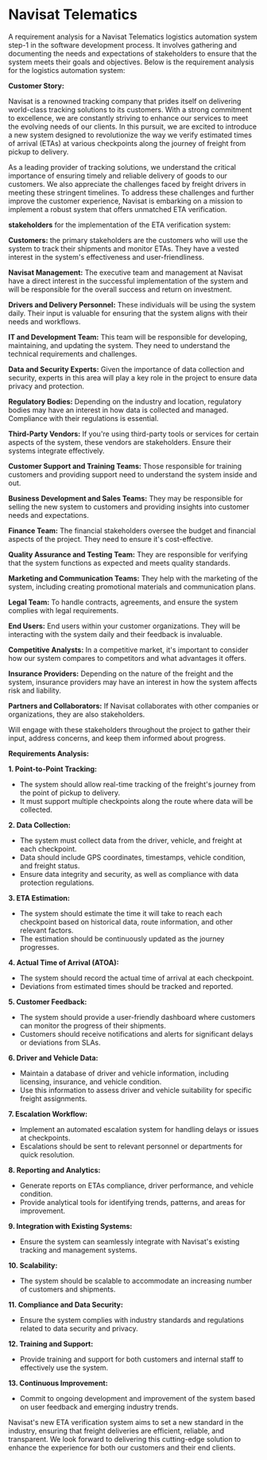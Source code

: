 # Navisat Telematics
A requirement analysis for a Navisat Telematics logistics automation system step-1 in the software development process. It involves gathering and documenting the needs and expectations of stakeholders to ensure that the system meets their goals and objectives. Below is the requirement analysis for the logistics automation system:

**Customer Story:**

Navisat is a renowned tracking company that prides itself on delivering world-class tracking solutions to its customers. With a strong commitment to excellence, we are constantly striving to enhance our services to meet the evolving needs of our clients. In this pursuit, we are excited to introduce a new system designed to revolutionize the way we verify estimated times of arrival (ETAs) at various checkpoints along the journey of freight from pickup to delivery.

As a leading provider of tracking solutions, we understand the critical importance of ensuring timely and reliable delivery of goods to our customers. We also appreciate the challenges faced by freight drivers in meeting these stringent timelines. To address these challenges and further improve the customer experience, Navisat is embarking on a mission to implement a robust system that offers unmatched ETA verification.

**stakeholders** for the implementation of the ETA verification system:

**Customers:** the primary stakeholders are the customers who will use the system to track their shipments and monitor ETAs. They have a vested interest in the system's effectiveness and user-friendliness.

**Navisat Management:** The executive team and management at Navisat have a direct interest in the successful implementation of the system and will be responsible for the overall success and return on investment.

**Drivers and Delivery Personnel:** These individuals will be using the system daily. Their input is valuable for ensuring that the system aligns with their needs and workflows.

**IT and Development Team:** This team will be responsible for developing, maintaining, and updating the system. They need to understand the technical requirements and challenges.

**Data and Security Experts:** Given the importance of data collection and security, experts in this area will play a key role in the project to ensure data privacy and protection.

**Regulatory Bodies:** Depending on the industry and location, regulatory bodies may have an interest in how data is collected and managed. Compliance with their regulations is essential.

**Third-Party Vendors:** If you're using third-party tools or services for certain aspects of the system, these vendors are stakeholders. Ensure their systems integrate effectively.

**Customer Support and Training Teams:** Those responsible for training customers and providing support need to understand the system inside and out.

**Business Development and Sales Teams:** They may be responsible for selling the new system to customers and providing insights into customer needs and expectations.

**Finance Team:** The financial stakeholders oversee the budget and financial aspects of the project. They need to ensure it's cost-effective.

**Quality Assurance and Testing Team:** They are responsible for verifying that the system functions as expected and meets quality standards.

**Marketing and Communication Teams:** They help with the marketing of the system, including creating promotional materials and communication plans.

**Legal Team:** To handle contracts, agreements, and ensure the system complies with legal requirements.

**End Users:** End users within your customer organizations. They will be interacting with the system daily and their feedback is invaluable.

**Competitive Analysts:** In a competitive market, it's important to consider how our system compares to competitors and what advantages it offers.

**Insurance Providers:** Depending on the nature of the freight and the system, insurance providers may have an interest in how the system affects risk and liability.

**Partners and Collaborators:** If Navisat collaborates with other companies or organizations, they are also stakeholders.

Will engage with these stakeholders throughout the project to gather their input, address concerns, and keep them informed about progress.

**Requirements Analysis:**

**1. Point-to-Point Tracking:**
   - The system should allow real-time tracking of the freight's journey from the point of pickup to delivery.
   - It must support multiple checkpoints along the route where data will be collected.

**2. Data Collection:**
   - The system must collect data from the driver, vehicle, and freight at each checkpoint.
   - Data should include GPS coordinates, timestamps, vehicle condition, and freight status.
   - Ensure data integrity and security, as well as compliance with data protection regulations.

**3. ETA Estimation:**
   - The system should estimate the time it will take to reach each checkpoint based on historical data, route information, and other relevant factors.
   - The estimation should be continuously updated as the journey progresses.

**4. Actual Time of Arrival (ATOA):**
   - The system should record the actual time of arrival at each checkpoint.
   - Deviations from estimated times should be tracked and reported.

**5. Customer Feedback:**
   - The system should provide a user-friendly dashboard where customers can monitor the progress of their shipments.
   - Customers should receive notifications and alerts for significant delays or deviations from SLAs.

**6. Driver and Vehicle Data:**
   - Maintain a database of driver and vehicle information, including licensing, insurance, and vehicle condition.
   - Use this information to assess driver and vehicle suitability for specific freight assignments.

**7. Escalation Workflow:**
   - Implement an automated escalation system for handling delays or issues at checkpoints.
   - Escalations should be sent to relevant personnel or departments for quick resolution.

**8. Reporting and Analytics:**
   - Generate reports on ETAs compliance, driver performance, and vehicle condition.
   - Provide analytical tools for identifying trends, patterns, and areas for improvement.

**9. Integration with Existing Systems:**
   - Ensure the system can seamlessly integrate with Navisat's existing tracking and management systems.

**10. Scalability:**
   - The system should be scalable to accommodate an increasing number of customers and shipments.

**11. Compliance and Data Security:**
   - Ensure the system complies with industry standards and regulations related to data security and privacy.

**12. Training and Support:**
   - Provide training and support for both customers and internal staff to effectively use the system.

**13. Continuous Improvement:**
   - Commit to ongoing development and improvement of the system based on user feedback and emerging industry trends.

Navisat's new ETA verification system aims to set a new standard in the industry, ensuring that freight deliveries are efficient, reliable, and transparent. We look forward to delivering this cutting-edge solution to enhance the experience for both our customers and their end clients.
